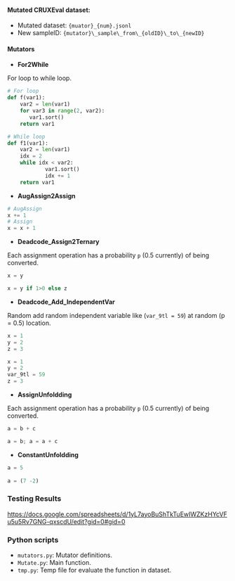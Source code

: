 #### Mutated CRUXEval dataset:

- Mutated dataset: `{muator}_{num}.jsonl`
- New sampleID: `{mutator}\_sample\_from\_{oldID}\_to\_{newID}`



#### Mutators

- **For2While**

For loop to while loop.

```python
# For loop
def f(var1):
    var2 = len(var1)
    for var3 in range(2, var2):
       var1.sort()
    return var1

# While loop
def f1(var1):
    var2 = len(var1)
    idx = 2
    while idx < var2:
			var1.sort()
			idx += 1
    return var1
```

- **AugAssign2Assign**

```python
# AugAssign
x += 1
# Assign
x = x + 1
```

- **Deadcode_Assign2Ternary**

Each assignment operation has a probability `p` (0.5 currently) of being converted.

```python
x = y

x = y if 1>0 else z
```

- **Deadcode_Add_IndependentVar**

Random add random independent variable like (`var_9tl = 59`) at random (p = 0.5) location.

```python
x = 1
y = 2
z = 3

x = 1
y = 2
var_9tl = 59
z = 3
```

- **AssignUnfoldding**

Each assignment operation has a probability `p` (0.5 currently) of being converted.

```python
a = b + c

a = b; a = a + c
```

- **ConstantUnfoldding**

```python
a = 5
 
a = (7 -2)
```

### Testing Results
https://docs.google.com/spreadsheets/d/1yL7ayoBuShTkTuEwIWZKzHYcVFu5u5Rv7GNG-qxscdU/edit?gid=0#gid=0



### Python scripts

- `mutators.py`:  Mutator definitions.
- `Mutate.py`: Main function.
- `tmp.py`: Temp file for evaluate the function in dataset.
